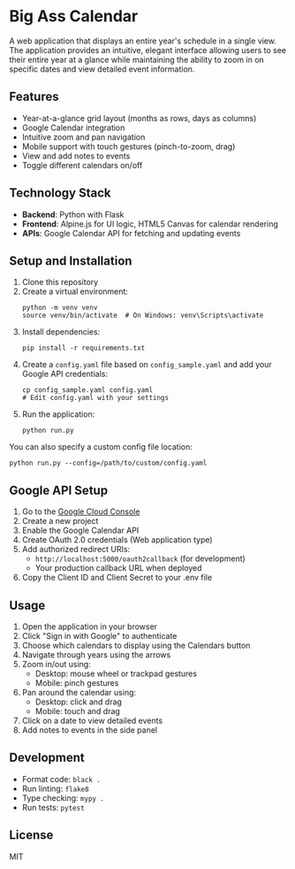 # Big Ass Calendar

A web application that displays an entire year's schedule in a single view. The application provides an intuitive, elegant interface allowing users to see their entire year at a glance while maintaining the ability to zoom in on specific dates and view detailed event information.

## Features

- Year-at-a-glance grid layout (months as rows, days as columns)
- Google Calendar integration
- Intuitive zoom and pan navigation
- Mobile support with touch gestures (pinch-to-zoom, drag)
- View and add notes to events
- Toggle different calendars on/off

## Technology Stack

- **Backend**: Python with Flask
- **Frontend**: Alpine.js for UI logic, HTML5 Canvas for calendar rendering
- **APIs**: Google Calendar API for fetching and updating events

## Setup and Installation

1. Clone this repository
2. Create a virtual environment:
   ```
   python -m venv venv
   source venv/bin/activate  # On Windows: venv\Scripts\activate
   ```
3. Install dependencies:
   ```
   pip install -r requirements.txt
   ```
4. Create a `config.yaml` file based on `config_sample.yaml` and add your Google API credentials:
   ```
   cp config_sample.yaml config.yaml
   # Edit config.yaml with your settings
   ```
5. Run the application:
   ```
   python run.py
   ```

You can also specify a custom config file location:
```
python run.py --config=/path/to/custom/config.yaml
```

## Google API Setup

1. Go to the [Google Cloud Console](https://console.cloud.google.com/)
2. Create a new project
3. Enable the Google Calendar API
4. Create OAuth 2.0 credentials (Web application type)
5. Add authorized redirect URIs:
   - `http://localhost:5000/oauth2callback` (for development)
   - Your production callback URL when deployed
6. Copy the Client ID and Client Secret to your .env file

## Usage

1. Open the application in your browser
2. Click "Sign in with Google" to authenticate
3. Choose which calendars to display using the Calendars button
4. Navigate through years using the arrows
5. Zoom in/out using:
   - Desktop: mouse wheel or trackpad gestures
   - Mobile: pinch gestures
6. Pan around the calendar using:
   - Desktop: click and drag
   - Mobile: touch and drag
7. Click on a date to view detailed events
8. Add notes to events in the side panel

## Development

- Format code: `black .`
- Run linting: `flake8`
- Type checking: `mypy .`
- Run tests: `pytest`

## License

MIT